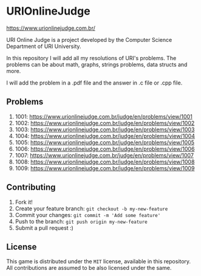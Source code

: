 # URIOnlineJudge
https://www.urionlinejudge.com.br/

URI Online Judge is a project developed by the Computer Science Department of URI University.

In this repository I will add all my resolutions of URI's problems. The problems can be about math, graphs,
strings problems, data structs and more.

I will add the problem in a .pdf file and the answer in .c file or .cpp file.

## Problems
1. 1001: https://www.urionlinejudge.com.br/judge/en/problems/view/1001
2. 1002: https://www.urionlinejudge.com.br/judge/en/problems/view/1002
3. 1003: https://www.urionlinejudge.com.br/judge/en/problems/view/1003 
4. 1004: https://www.urionlinejudge.com.br/judge/en/problems/view/1004
5. 1005: https://www.urionlinejudge.com.br/judge/en/problems/view/1005
6. 1006: https://www.urionlinejudge.com.br/judge/en/problems/view/1006
7. 1007: https://www.urionlinejudge.com.br/judge/en/problems/view/1007
8. 1008: https://www.urionlinejudge.com.br/judge/en/problems/view/1008
9. 1009: https://www.urionlinejudge.com.br/judge/en/problems/view/1009

## Contributing

1. Fork it!
1. Create your feature branch: `git checkout -b my-new-feature`
1. Commit your changes: `git commit -m 'Add some feature'`
1. Push to the branch: `git push origin my-new-feature`
1. Submit a pull request :)

## License

This game is distributed under the `MIT` license, available in this repository. All contributions are assumed to be also licensed under the same.
